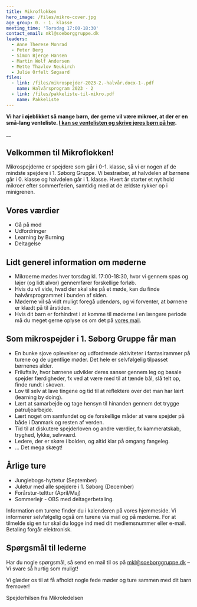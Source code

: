 ```yaml
---
title: Mikroflokken
hero_image: /files/mikro-cover.jpg
age_group: 0. - 1. klasse
meeting_time: 'Torsdag 17:00-18:30'
contact_email: mkl@soeborggruppe.dk
leaders:
  - Anne Therese Monrad
  - Peter Berg
  - Simon Bjerge Hansen
  - Martin Wolf Andersen
  - Mette Thavlov Neukirch
  - Julie Orfelt Søgaard
files:
  - link: /files/mikrospejder-2023-2.-halvår.docx-1-.pdf
    name: Halvårsprogram 2023 - 2
  - link: /files/pakkeliste-til-mikro.pdf
    name: Pakkeliste
---
```

**Vi har i øjeblikket så mange børn, der gerne vil være mikroer, at der er en små-lang venteliste. [I kan se ventelisten og skrive jeres børn på her](https://soeborggruppe.dk/venteliste).**

__

## Velkommen til Mikroflokken!

Mikrospejderne er spejdere som går i 0-1. klasse, så vi er nogen af de mindste spejdere i 1. Søborg Gruppe. Vi bestræber, at halvdelen af børnene går i 0. klasse og halvdelen går i 1. klasse. Hvert år starter et nyt hold mikroer efter sommerferien, samtidig med at de ældste rykker op i minigrenen.

## Vores værdier

* Gå på mod
* Udfordringer
* Learning by Burning
* Deltagelse

## Lidt generel information om møderne

* Mikroerne mødes hver torsdag kl. 17:00-18:30, hvor vi gennem spas og løjer (og lidt alvor) gennemfører forskellige forløb.
* Hvis du vil vide, hvad der skal ske på et møde, kan du finde halvårsprogrammet i bunden af siden.
* Møderne vil så vidt muligt foregå udendørs, og vi forventer, at børnene er klædt på til årstiden.
* Hvis dit barn er forhindret i at komme til møderne i en længere periode må du meget gerne oplyse os om det på [vores mail](mailto:mkl@soeborggruppe.dk).

## Som mikrospejder i 1. Søborg Gruppe får man

* En bunke sjove oplevelser og udfordrende aktiviteter i fantasirammer på turene og de ugentlige møder. Det hele er selvfølgelig tilpasset børnenes alder.
* Friluftsliv, hvor børnene udvikler deres sanser gennem leg og basale spejder færdigheder, fx ved at være med til at tænde bål, slå telt op, finde rundt i skoven.
* Lov til selv at lave tingene og tid til at reflektere over det man har lært (learning by doing).
* Lært at samarbejde og tage hensyn til hinanden gennem det trygge patruljearbejde.
* Lært noget om samfundet og de forskellige måder at være spejder på både i Danmark og resten af verden.
* Tid til at diskutere spejderloven og andre værdier, fx kammeratskab, tryghed, lykke, selvværd.
* Ledere, der er skøre i bolden, og altid klar på omgang fangeleg.
* ... Det mega skægt!

## Årlige ture

* Junglebogs-hyttetur (September)
* Juletur med alle spejdere i 1. Søborg (December)
* Forårstur-telttur (April/Maj)
* Sommerlejr - OBS med deltagerbetaling. 

Information om turene finder du i kalenderen på vores hjemmeside. Vi informerer selvfølgelig også om turene via mail og på møderne. For at tilmelde sig en tur skal du logge ind med dit medlemsnummer eller e-mail. Betaling forgår elektronisk.

## Spørgsmål til lederne

Har du nogle spørgsmål, så send en mail til os på mkl@soeborggruppe.dk – Vi svare så hurtig som muligt!

Vi glæder os til at få afholdt nogle fede møder og ture sammen med dit barn fremover!

Spejderhilsen fra Mikroledelsen
